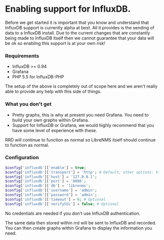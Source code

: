 # Enabling support for InfluxDB.

Before we get started it is important that you know and understand that InfluxDB support is currently alpha at best.
All it provides is the sending of data to a InfluxDB install. Due to the current changes that are constantly being
made to InfluxDB itself then we cannot guarantee that your data will be ok so enabling this support is at your own
risk!

### Requirements
 - InfluxDB >= 0.94
 - Grafana
 - PHP 5.5 for InfluxDB-PHP

The setup of the above is completely out of scope here and we aren't really able to provide any help with this side
of things.

### What you don't get
 - Pretty graphs, this is why at present you need Grafana. You need to build your own graphs within Grafana.
 - Support for InfluxDB or Grafana, we would highly recommend that you have some level of experience with these.

RRD will continue to function as normal so LibreNMS itself should continue to function as normal.

### Configuration
```php
$config['influxdb']['enable'] = true;
$config['influxdb']['transport'] = 'http'; # Default, other options: https, udp
$config['influxdb']['host'] = '127.0.0.1';
$config['influxdb']['port'] = '8086';
$config['influxdb']['db'] = 'librenms';
$config['influxdb']['username'] = 'admin';
$config['influxdb']['password'] = 'admin';
$config['influxdb']['timeout'] = 0; # Optional
$config['influxdb']['verifySSL'] = false; # Optional
```

No credentials are needed if you don't use InfluxDB authentication.

The same data then stored within rrd will be sent to InfluxDB and recorded. You can then create graphs within Grafana
to display the information you need.
